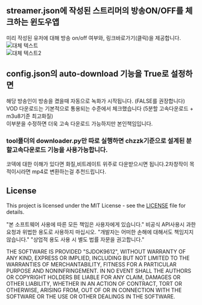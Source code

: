 
## streamer.json에 작성된 스트리머의 방송ON/OFF를 체크하는 윈도우앱
미리 작성된 유저에 대해 방송 on/off 여부와, 링크바로가기(클릭)을 제공합니다.<br>
![대체 텍스트](images/sammple.png)<br>
![대체 텍스트2](images/sammple2.png)<br>
## config.json의 auto-download 기능을 True로 설정하면
해당 방송인이 방송을 켰을때 자동으로 녹화가 시작됩니다. (FALSE를 권장합니다) <br>
VOD 다운로드는 기본적으로 통용되는 수준에서 체크했습니다 (5분할 고속다운로드 + m3u8기준 최고화질)<br>
이부분을 수정하면 더욱 고속 다운로드 가능하지만 본인책임입니다.
### tool폴더의 downloader.py만 따로 실행하면 chzzk기준으로 설계된 분할고속다운로드 기능을 사용가능합니다.
코덱에 대한 이해가 있다면 화질,비트레이트 위주로 다운받으시면 됩니다.2차창작이 목적이시라면 mp4로 변환하는걸 추천드립니다.

## License

This project is licensed under the MIT License - see the [LICENSE](LICENSE) file for details.

"본 소프트웨어 사용에 따른 모든 책임은 사용자에게 있습니다."
비공식 API사용시 과한 요청과 위법한 용도로 사용하지 마십시오.
"개발자는 어떠한 손해에 대해서도 책임지지 않습니다." 
"상업적 용도 사용 시 별도 법률 자문을 권고합니다."

THE SOFTWARE IS PROVIDED "SJDOK9612", WITHOUT WARRANTY OF ANY KIND, EXPRESS OR IMPLIED,
INCLUDING BUT NOT LIMITED TO THE WARRANTIES OF MERCHANTABILITY, FITNESS FOR A PARTICULAR
PURPOSE AND NONINFRINGEMENT. IN NO EVENT SHALL THE AUTHORS OR COPYRIGHT HOLDERS BE LIABLE
FOR ANY CLAIM, DAMAGES OR OTHER LIABILITY, WHETHER IN AN ACTION OF CONTRACT, TORT OR OTHERWISE,
ARISING FROM, OUT OF OR IN CONNECTION WITH THE SOFTWARE OR THE USE OR OTHER DEALINGS IN THE SOFTWARE.